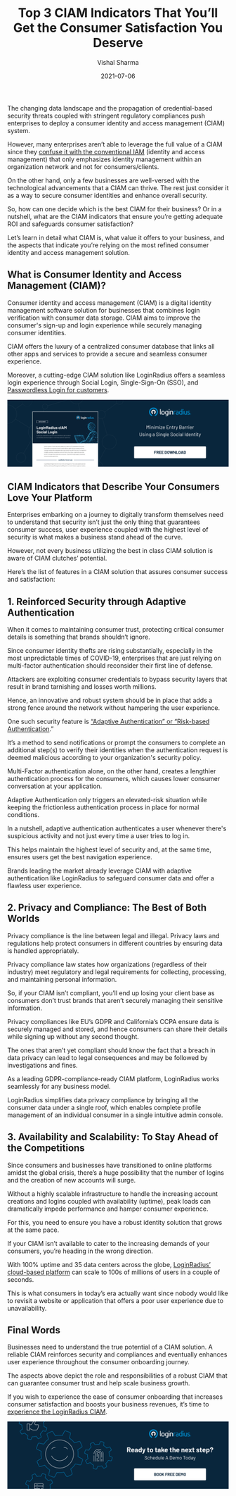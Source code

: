 ﻿---
title: "Top 3 CIAM Indicators That You’ll Get the Consumer Satisfaction You Deserve"
date: "2021-07-06"
coverImage: "ciam-loginradius.jpg"
category: ["loginradius"]
featured: false 
author: "Vishal Sharma"
description: "CIAM offers the luxury of a centralized database to provide a secure and seamless consumer experience. In this post, we’ve discussed the CIAM indicators that ensure you’re getting adequate ROI and eventually safeguarding consumer satisfaction."
metadescription: "Winning consumer trust is easy with a reliable Consumer Identity and Access Management solution. Here’s the list of CIAM indicators depicting consumer success."
metatitle: "3 CIAM Benchmarks You're Probably Forgetting To Track"
---


The changing data landscape and the propagation of credential-based security threats coupled with stringent regulatory compliances push enterprises to deploy a consumer identity and access management (CIAM) system.

However, many enterprises aren’t able to leverage the full value of a CIAM since they [confuse it with the conventional IAM](https://www.loginradius.com/blog/identity/iam-vs-ciam/) (identity and access management) that only emphasizes identity management within an organization network and not for consumers/clients.

On the other hand, only a few businesses are well-versed with the technological advancements that a CIAM can thrive. The rest just consider it as a way to secure consumer identities and enhance overall security.

So, how can one decide which is the best CIAM for their business? Or in a nutshell, what are the CIAM indicators that ensure you’re getting adequate ROI and safeguards consumer satisfaction?

Let’s learn in detail what CIAM is, what value it offers to your business, and the aspects that indicate you’re relying on the most refined consumer identity and access management solution.

## What is Consumer Identity and Access Management (CIAM)?

Consumer identity and access management (CIAM) is a digital identity management software solution for businesses that combines login verification with consumer data storage. CIAM aims to improve the consumer's sign-up and login experience while securely managing consumer identities.

CIAM offers the luxury of a centralized consumer database that links all other apps and services to provide a secure and seamless consumer experience.

Moreover, a cutting-edge CIAM solution like LoginRadius offers a seamless login experience through Social Login, Single-Sign-On (SSO), and [Passwordless Login for customers](https://www.loginradius.com/passwordless-login/).

[![LoginRadius-CIAM-Social-Login](social-login-loginradius.png)](https://www.loginradius.com/resource/loginradius-ciam-social-login/)


## CIAM Indicators that Describe Your Consumers Love Your Platform

Enterprises embarking on a journey to digitally transform themselves need to understand that security isn’t just the only thing that guarantees consumer success, user experience coupled with the highest level of security is what makes a business stand ahead of the curve.

However, not every business utilizing the best in class CIAM solution is aware of CIAM clutches’ potential.

Here’s the list of features in a CIAM solution that assures consumer success and satisfaction:

## 1. Reinforced Security through Adaptive Authentication

When it comes to maintaining consumer trust, protecting critical consumer details is something that brands shouldn’t ignore.

Since consumer identity thefts are rising substantially, especially in the most unpredictable times of COVID-19, enterprises that are just relying on multi-factor authentication should reconsider their first line of defense.

Attackers are exploiting consumer credentials to bypass security layers that result in brand tarnishing and losses worth millions.

Hence, an innovative and robust system should be in place that adds a strong fence around the network without hampering the user experience.

One such security feature is [“Adaptive Authentication” or “Risk-based Authentication](https://www.loginradius.com/blog/engineering/What-is-adaptive-authentication/).”

It’s a method to send notifications or prompt the consumers to complete an additional step(s) to verify their identities when the authentication request is deemed malicious according to your organization's security policy.

Multi-Factor authentication alone, on the other hand, creates a lengthier authentication process for the consumers, which causes lower consumer conversation at your application.

Adaptive Authentication only triggers an elevated-risk situation while keeping the frictionless authentication process in place for normal conditions.

In a nutshell, adaptive authentication authenticates a user whenever there's suspicious activity and not just every time a user tries to log in.

This helps maintain the highest level of security and, at the same time, ensures users get the best navigation experience.

Brands leading the market already leverage CIAM with adaptive authentication like LoginRadius to safeguard consumer data and offer a flawless user experience.

## 2. Privacy and Compliance: The Best of Both Worlds

Privacy compliance is the line between legal and illegal. Privacy laws and regulations help protect consumers in different countries by ensuring data is handled appropriately.

Privacy compliance law states how organizations (regardless of their industry) meet regulatory and legal requirements for collecting, processing, and maintaining personal information.

So, if your CIAM isn’t compliant, you’ll end up losing your client base as consumers don’t trust brands that aren’t securely managing their sensitive information.

Privacy compliances like EU’s GDPR and California’s CCPA ensure data is securely managed and stored, and hence consumers can share their details while signing up without any second thought.

The ones that aren’t yet compliant should know the fact that a breach in data privacy can lead to legal consequences and may be followed by investigations and fines.

As a leading GDPR-compliance-ready CIAM platform, LoginRadius works seamlessly for any business model.

LoginRadius simplifies data privacy compliance by bringing all the consumer data under a single roof, which enables complete profile management of an individual consumer in a single intuitive admin console.

## 3. Availability and Scalability: To Stay Ahead of the Competitions

Since consumers and businesses have transitioned to online platforms amidst the global crisis, there’s a huge possibility that the number of logins and the creation of new accounts will surge.

Without a highly scalable infrastructure to handle the increasing account creations and logins coupled with availability (uptime), peak loads can dramatically impede performance and hamper consumer experience.

For this, you need to ensure you have a robust identity solution that grows at the same pace.

If your CIAM isn’t available to cater to the increasing demands of your consumers, you’re heading in the wrong direction.

With 100% uptime and 35 data centers across the globe, [LoginRadius’ cloud-based platform](https://www.loginradius.com/blog/engineering/effective-cloud-management-platform/) can scale to 100s of millions of users in a couple of seconds.

This is what consumers in today’s era actually want since nobody would like to revisit a website or application that offers a poor user experience due to unavailability.

## Final Words

Businesses need to understand the true potential of a CIAM solution. A reliable CIAM reinforces security and compliances and eventually enhances user experience throughout the consumer onboarding journey.

The aspects above depict the role and responsibilities of a robust CIAM that can guarantee consumer trust and help scale business growth.

If you wish to experience the ease of consumer onboarding that increases consumer satisfaction and boosts your business revenues, it’s time to [experience the LoginRadius CIAM](https://www.loginradius.com/contact-sales/).

[![book-a-demo-Consultation](../../assets/book-a-demo-loginradius.png)](https://www.loginradius.com/contact-us?utm_source=blog&utm_medium=web&utm_campaign=top-3-ciam-indicators)
